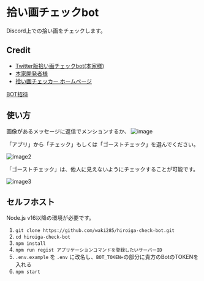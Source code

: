 # 拾い画チェックbot
Discord上での拾い画をチェックします。

## Credit
- [Twitter版拾い画チェックbot(本家様)](https://twitter.com/imgcheck)
- [本家開発者様](https://twitter.com/iruca_bb)
- [拾い画チェッカー ホームページ](https://imgcheck.irucabot.com/)

[BOT招待](https://discord.com/api/oauth2/authorize?client_id=925551810415054879&permissions=84992&scope=bot%20applications.commands)

## 使い方
画像があるメッセージに返信でメンションするか、
![image](https://i.imgur.com/69pTijO.png)

「アプリ」から「チェック」もしくは「ゴーストチェック」を選んでください。

![image2](https://i.imgur.com/vf28kkJ.png)

「ゴーストチェック」は、他人に見えないようにチェックすることが可能です。

![image3](https://i.imgur.com/QDOtGBC.png)


## セルフホスト
Node.js v16以降の環境が必要です。

1. `git clone https://github.com/waki285/hiroiga-check-bot.git`
1. `cd hiroiga-check-bot`
1. `npm install`
1. `npm run regist アプリケーションコマンドを登録したいサーバーID`
1. `.env.example` を `.env` に改名し、`BOT_TOKEN=`の部分に貴方のBotのTOKENを入れる
1. `npm start`